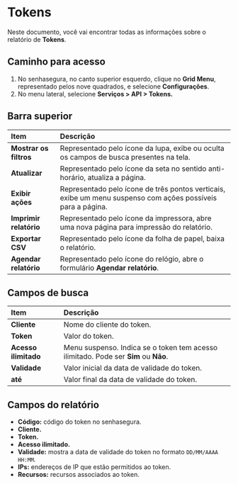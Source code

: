 # Tokens

Neste documento, você vai encontrar todas as informações sobre o relatório de **Tokens**.

## Caminho para acesso

1. No senhasegura, no canto superior esquerdo, clique no **Grid Menu**, representado pelos nove quadrados, e selecione **Configurações**.  
2. No menu lateral, selecione **Serviços > API > Tokens.**

## Barra superior

| Item | Descrição |
| :---- | :---- |
| **Mostrar os filtros** | Representado pelo ícone da lupa, exibe ou oculta os campos de busca presentes na tela. |
| **Atualizar** | Representado pelo ícone da seta no sentido anti-horário, atualiza a página. |
| **Exibir ações** | Representado pelo ícone de três pontos verticais, exibe um menu suspenso com ações possíveis para a página. |
| **Imprimir relatório** | Representado pelo ícone da impressora, abre uma nova página para impressão do relatório. |
| **Exportar CSV** | Representado pelo ícone da folha de papel, baixa o relatório. |
| **Agendar relatório** | Representado pelo ícone do relógio, abre o formulário **Agendar relatório**. |

## Campos de busca

| Item | Descrição |
| :---- | :---- |
| **Cliente** | Nome do cliente do token. |
| **Token** | Valor do token. |
| **Acesso ilimitado** | Menu suspenso. Indica se o token tem acesso ilimitado. Pode ser **Sim** ou **Não**. |
| **Validade** | Valor inicial da data de validade do token. |
| **até** | Valor final da data de validade do token. |

## Campos do relatório

* **Código:** código do token no senhasegura.  
* **Cliente.**  
* **Token.**  
* **Acesso ilimitado.**  
* **Validade:** mostra a data de validade do token no formato `DD/MM/AAAA HH:MM`.  
* **IPs:** endereços de IP que estão permitidos ao token.  
* **Recursos:** recursos associados ao token.